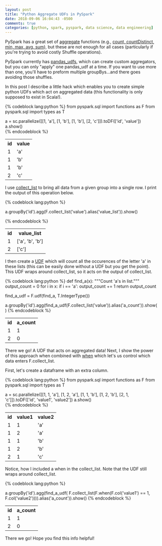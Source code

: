 ```yaml
---
layout: post
title: "Python Aggregate UDFs in PySpark"
date: 2018-09-06 16:04:43 -0500
comments: true
categories: [python, spark, pyspark, data science, data engineering]
---
```


PySpark has a great set of [aggregate](http://spark.apache.org/docs/latest/api/python/pyspark.sql.html#pyspark.sql.DataFrame.agg) functions (e.g., [count, countDistinct, min, max, avg, sum](http://spark.apache.org/docs/latest/api/python/pyspark.sql.html#pyspark.sql.GroupedData)), but these are not enough for all cases (particularly if you're trying to avoid costly Shuffle operations).

PySpark currently has [pandas_udfs](http://spark.apache.org/docs/latest/api/python/pyspark.sql.html#pyspark.sql.functions.pandas_udf), which can create custom aggregators, but you can only "apply" one pandas_udf at a time. If you want to use more than one, you'll have to preform multiple groupBys...and there goes avoiding those shuffles.

In this post I describe a little hack which enables you to create simple python UDFs which act on aggregated data (this functionality is only supposed to exist in Scala!).

{% codeblock lang:python %}
from pyspark.sql import functions as F
from pyspark.sql import types as T

a = sc.parallelize([[1, 'a'],
                    [1, 'b'],
                    [1, 'b'],
                    [2, 'c']]).toDF(['id', 'value'])
a.show()            
{% endcodeblock %}

<table style="width:100%">
 <tr>
   <th>id</th>
   <th>value</th>
 </tr>
 <tr>
   <td>1</td>
   <td>'a'</td>
 </tr>
 <tr>
   <td>1</td>
   <td>'b'</td>
 </tr>
 <tr>
   <td>1</td>
   <td>'b'</td>
 </tr>
 <tr>
   <td>2</td>
   <td>'c'</td>
 </tr>
</table>

I use [collect_list](http://spark.apache.org/docs/latest/api/python/pyspark.sql.html#pyspark.sql.functions.collect_list) to bring all data from a given group into a single row. I print the output of this operation below.

{% codeblock lang:python %}

a.groupBy('id').agg(F.collect_list('value').alias('value_list')).show()

{% endcodeblock %}

<table style="width:100%">
 <tr>
   <th>id</th>
   <th>value_list</th>
 </tr>
 <tr>
   <td>1</td>
   <td>['a', 'b', 'b']</td>
 </tr>
 <tr>
   <td>2</td>
   <td>['c']</td>
 </tr>
</table>

I then create a [UDF](http://spark.apache.org/docs/latest/api/python/pyspark.sql.html#pyspark.sql.functions.udf) which will count all the occurences of the letter 'a' in these lists (this can be easily done without a UDF but you get the point). This UDF wraps around collect_list, so it acts on the output of collect_list.

{% codeblock lang:python %}
def find_a(x):
  """Count 'a's in list."""
  output_count = 0
  for i in x:
    if i == 'a':
      output_count += 1
  return output_count

find_a_udf = F.udf(find_a, T.IntegerType())

a.groupBy('id').agg(find_a_udf(F.collect_list('value')).alias('a_count')).show()
{% endcodeblock %}

<table style="width:100%">
 <tr>
   <th>id</th>
   <th>a_count</th>
 </tr>
 <tr>
   <td>1</td>
   <td>1</td>
 </tr>
 <tr>
   <td>2</td>
   <td>0</td>
 </tr>
</table>

There we go! A UDF that acts on aggregated data! Next, I show the power of this approach when combined with [when](http://spark.apache.org/docs/latest/api/python/pyspark.sql.html#pyspark.sql.functions.when) which let's us control which data enters F.collect_list.

First, let's create a dataframe with an extra column.

{% codeblock lang:python %}
from pyspark.sql import functions as F
from pyspark.sql import types as T

a = sc.parallelize([[1, 1, 'a'],
                    [1, 2, 'a'],
                    [1, 1, 'b'],
                    [1, 2, 'b'],
                    [2, 1, 'c']]).toDF(['id', 'value1', 'value2'])
a.show()            
{% endcodeblock %}

<table style="width:100%">
 <tr>
   <th>id</th>
   <th>value1</th>
   <th>value2</th>
 </tr>
 <tr>
   <td>1</td>
   <td>1</td>
   <td>'a'</td>
 </tr>
 <tr>
   <td>1</td>
   <td>2</td>
   <td>'a'</td>
 </tr>
 <tr>
   <td>1</td>
   <td>1</td>
   <td>'b'</td>
 </tr>
 <tr>
   <td>1</td>
   <td>2</td>
   <td>'b'</td>
 </tr>
 <tr>
   <td>2</td>
   <td>1</td>
   <td>'c'</td>
 </tr>
</table>

Notice, how I included a when in the collect_list. Note that the UDF still wraps around collect_list.

{% codeblock lang:python %}

a.groupBy('id').agg(find_a_udf( F.collect_list(F.when(F.col('value1') == 1, F.col('value2')))).alias('a_count')).show()
{% endcodeblock %}

<table style="width:100%">
 <tr>
   <th>id</th>
   <th>a_count</th>
 </tr>
 <tr>
   <td>1</td>
   <td>1</td>
 </tr>
 <tr>
   <td>2</td>
   <td>0</td>
 </tr>
</table>

There we go! Hope you find this info helpful!

